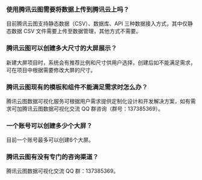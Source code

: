 ### 使用腾讯云图需要将数据上传到腾讯云上吗？
目前腾讯云图支持静态数据（CSV）、数据库、API 三种数据接入方式，其中仅静态数据 CSV 文件需要上传至数据管理，其他方式不需要。

### 腾讯云图可以创建多大尺寸的大屏展示？
新建大屏项目时，系统会有推荐比例和尺寸供用户选择，创建后如不能满足需求，可在项目中根据需要修改大屏的尺寸。

### 腾讯云图现有的模板和组件不能满足需求时怎么办？
腾讯云图数据可视化服务可根据用户需求提供定制化设计和开发解决方案，如有需求可加腾讯云图数据可视化交流 QQ 群咨询（群号：137385369）。

### 一个账号可以创建多少个大屏？
目前一个账号最多可以创建6个大屏。

### 腾讯云图有没有专门的咨询渠道？
腾讯云图数据可视化交流 QQ 群：137385369。
